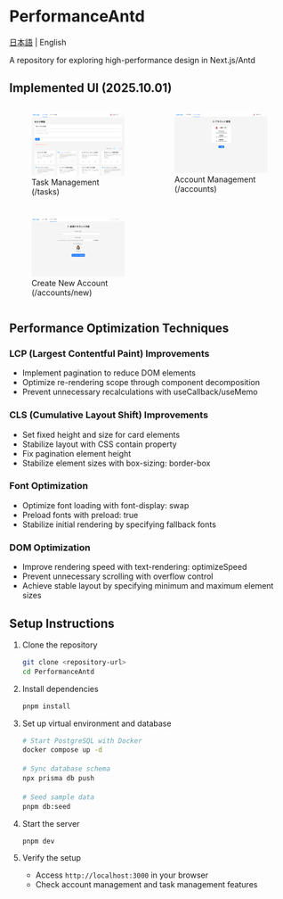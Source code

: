 # PerformanceAntd

[日本語](../../README.md) | English

A repository for exploring high-performance design in Next.js/Antd

## Implemented UI (2025.10.01)

<div style="display: grid; grid-template-columns: repeat(2, 1fr); gap: 10px;">
    <figure>
        <img src="../images/ui-1.png" />
        <figcaption>Task Management (/tasks)</figcaption>
    </figure>
    <figure>
        <img src="../images/ui-2.png" />
        <figcaption>Account Management (/accounts)</figcaption>
    </figure>
    <figure>
        <img src="../images/ui-3.png" />
        <figcaption>Create New Account (/accounts/new)</figcaption>
    </figure>
</div>

## Performance Optimization Techniques

### LCP (Largest Contentful Paint) Improvements

- Implement pagination to reduce DOM elements
- Optimize re-rendering scope through component decomposition
- Prevent unnecessary recalculations with useCallback/useMemo

### CLS (Cumulative Layout Shift) Improvements

- Set fixed height and size for card elements
- Stabilize layout with CSS contain property
- Fix pagination element height
- Stabilize element sizes with box-sizing: border-box

### Font Optimization

- Optimize font loading with font-display: swap
- Preload fonts with preload: true
- Stabilize initial rendering by specifying fallback fonts

### DOM Optimization

- Improve rendering speed with text-rendering: optimizeSpeed
- Prevent unnecessary scrolling with overflow control
- Achieve stable layout by specifying minimum and maximum element sizes

## Setup Instructions

1. Clone the repository

   ```bash
   git clone <repository-url>
   cd PerformanceAntd
   ```

2. Install dependencies

   ```bash
   pnpm install
   ```

3. Set up virtual environment and database

   ```bash
   # Start PostgreSQL with Docker
   docker compose up -d

   # Sync database schema
   npx prisma db push

   # Seed sample data
   pnpm db:seed
   ```

4. Start the server

   ```bash
   pnpm dev
   ```

5. Verify the setup
   - Access `http://localhost:3000` in your browser
   - Check account management and task management features
